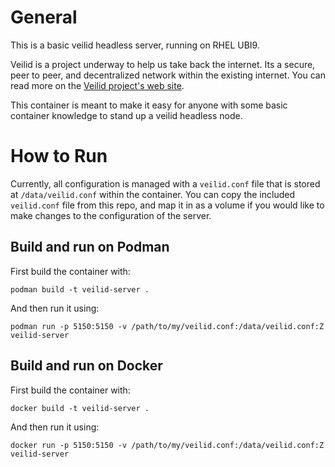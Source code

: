 # General
This is a basic veilid headless server, running on RHEL UBI9. 

Veilid is a project underway to help us take back the internet.  Its a secure, peer to peer, and decentralized network within the existing internet.  You can read more on the [Veilid project's web site](https://www.veilid.com). 

This container is meant to make it easy for anyone with some basic container knowledge to stand up a veilid headless node. 

# How to Run

Currently, all configuration is managed with a `veilid.conf` file that is stored at `/data/veilid.conf` within the container. You can copy the included `veilid.conf` file from this repo, and map it in as a volume if you would like to make changes to the configuration of the server.  

## Build and run on Podman

First build the container with:

`podman build -t veilid-server .`


And then run it using:

`podman run -p 5150:5150 -v /path/to/my/veilid.conf:/data/veilid.conf:Z veilid-server`

## Build and run on Docker

First build the container with:

`docker build -t veilid-server .`


And then run it using:

`docker run -p 5150:5150 -v /path/to/my/veilid.conf:/data/veilid.conf:Z veilid-server`


